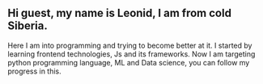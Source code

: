 ## Hi guest, my name is Leonid, I am from cold Siberia.
   Here I am into programming and trying to become better at it. I started by learning frontend technologies, Js and its frameworks.
   Now I am targeting python programming language, ML and Data science, you can follow my progress in this.

